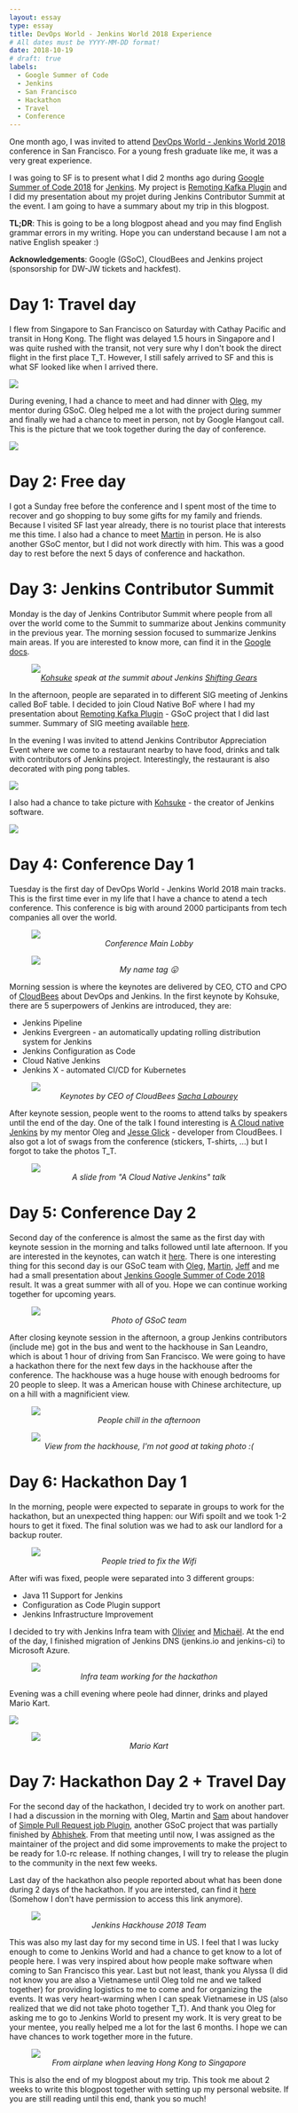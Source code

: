 ```yaml
---
layout: essay
type: essay
title: DevOps World - Jenkins World 2018 Experience
# All dates must be YYYY-MM-DD format!
date: 2018-10-19
# draft: true
labels:
  - Google Summer of Code
  - Jenkins
  - San Francisco
  - Hackathon
  - Travel
  - Conference
---
```


One month ago, I was invited to attend [DevOps World - Jenkins World 2018](https://www.cloudbees.com/devops-world/san-francisco) conference in San Francisco. For a young fresh graduate like me, it was a very great experience.

I was going to SF is to present what I did 2 months ago during [Google Summer of Code 2018](https://summerofcode.withgoogle.com/) for [Jenkins](https://github.com/jenkinsci/jenkins). My project is [Remoting Kafka Plugin](https://github.com/jenkinsci/remoting-kafka-plugin) and I did my presentation about my projet during Jenkins Contributor Summit at the event. I am going to have a summary about my trip in this blogpost.

**TL;DR**: This is going to be a long blogpost ahead and you may find English grammar errors in my writing. Hope you can understand because I am not a native English speaker :)

**Acknowledgements**: Google (GSoC), CloudBees and Jenkins project (sponsorship for DW-JW tickets and hackfest).

# Day 1: Travel day

I flew from Singapore to San Francisco on Saturday with Cathay Pacific and transit in Hong Kong. The flight was delayed 1.5 hours in Singapore and I was quite rushed with the transit, not very sure why I don't book the direct flight in the first place T_T. However, I still safely arrived to SF and this is what SF looked like when I arrived there.

<img src="../images/IMG_20180915_185005.jpg" style="max-width:100%"/>

During evening, I had a chance to meet and had dinner with [Oleg](https://github.com/oleg-nenashev), my mentor during GSoC. Oleg helped me a lot with the project during summer and finally we had a chance to meet in person, not by Google Hangout call. This is the picture that we took together during the day of conference.

<img src="../images/IMG_20180918_181603.jpg" style="max-width:100%"/>

# Day 2: Free day

I got a Sunday free before the conference and I spent most of the time to recover and go shopping to buy some gifts for my family and friends. Because I visited SF last year already, there is no tourist place that interests me this time. I also had a chance to meet [Martin](https://github.com/martinda) in person. He is also another GSoC mentor, but I did not work directly with him. This was a good day to rest before the next 5 days of conference and hackathon.

# Day 3: Jenkins Contributor Summit

Monday is the day of Jenkins Contributor Summit where people from all over the world come to the Summit to summarize about Jenkins community in the previous year. The morning session focused to summarize Jenkins main areas. If you are interested to know more, can find it in the [Google docs](https://docs.google.com/document/d/1by_lYIwPhburTqmtTvEqek6ifc2qnqBJKyDVslGa4Kc/edit?usp=sharing).

<figure>
  <img src="../images/IMG_20180917_100720.jpg" style="max-width:100%"/>
  <figcaption><center><i><a href="https://en.wikipedia.org/wiki/Kohsuke_Kawaguchi/">Kohsuke</a> speak at the summit about Jenkins <a href="https://jenkins.io/blog/2018/08/31/shifting-gears/">Shifting Gears</a></i></center></figcaption>
</figure>

In the afternoon, people are separated in to different SIG meeting of Jenkins called BoF table. I decided to join Cloud Native BoF where I had my presentation about [Remoting Kafka Plugin](https://docs.google.com/presentation/d/1drRIDNvDKdBE-VuuLFXlWRB0NhSFr1aWrg2p8qrF3co/edit?usp=sharing) - GSoC project that I did last summer. Summary of SIG meeting available [here](https://docs.google.com/document/d/1Hw1mpXSpH8BAe2YK5SrCfFuHQLRf__KnjDBK_SbhGls/edit?usp=sharing).

In the evening I was invited to attend Jenkins Contributor Appreciation Event where we come to a restaurant nearby to have food, drinks and talk with contributors of Jenkins project. Interestingly, the restaurant is also decorated with ping pong tables.

<img src="../images/IMG_20180917_192355.jpg" style="max-width:100%"/>

I also had a chance to take picture with [Kohsuke](https://en.wikipedia.org/wiki/Kohsuke_Kawaguchi) - the creator of Jenkins software.

<img src="../images/IMG_20180917_203938.jpg" style="max-width:100%"/>

# Day 4: Conference Day 1

Tuesday is the first day of DevOps World - Jenkins World 2018 main tracks. This is the first time ever in my life that I have a chance to atend a tech conference. This conference is big with around 2000 participants from tech companies all over the world.

<figure>
  <img src="../images/IMG_20180918_080540.jpg" style="max-width:100%"/>
  <figcaption><center><i>Conference Main Lobby</i></center></figcaption>
</figure>

<figure>
  <img src="../images/IMG_20180917_221348.jpg" style="max-width:100%"/>
  <figcaption><center><i>My name tag 😛</i></center></figcaption>
</figure>

Morning session is where the keynotes are delivered by CEO, CTO and CPO of [CloudBees](https://www.cloudbees.com/) about DevOps and Jenkins. In the first keynote by Kohsuke, there are 5 superpowers of Jenkins are introduced, they are:

- Jenkins Pipeline
- Jenkins Evergreen - an automatically updating rolling distribution system for Jenkins
- Jenkins Configuration as Code
- Cloud Native Jenkins
- Jenkins X - automated CI/CD for Kubernetes 

<figure>
  <img src="../images/IMG_20180918_093815.jpg" style="max-width:100%"/>
  <figcaption><center><i>Keynotes by CEO of CloudBees <a href="https://www.cloudbees.com/team/sacha-labourey">Sacha Labourey</a></i></center></figcaption>
</figure>

After keynote session, people went to the rooms to attend talks by speakers until the end of the day. One of the talk I found interesting is [A Cloud native Jenkins](https://devopsworldjenkinsworld2018.sched.com/event/F9NT/a-cloud-native-jenkins) by my mentor Oleg and [Jesse Glick](https://github.com/jglick) - developer from CloudBees. I also got a lot of swags from the conference (stickers, T-shirts, ...) but I forgot to take the photos T_T.

<figure>
  <img src="../images/IMG_20180918_144619.jpg" style="max-width:100%"/>
  <figcaption><center><i>A slide from "A Cloud Native Jenkins" talk</i></center></figcaption>
</figure>

# Day 5: Conference Day 2

Second day of the conference is almost the same as the first day with keynote session in the morning and talks followed until late afternoon. If you are interested in the keynotes, can watch it [here](https://www.youtube.com/watch?v=1AVZ9HfXZRE). There is one interesting thing for this second day is our GSoC team with [Oleg](https://github.com/oleg-nenashev), [Martin](https://github.com/martinda), [Jeff](https://github.com/jeffpearce) and me had a small presentation about [Jenkins Google Summer of Code 2018](https://jenkins.io/projects/gsoc/) result. It was a great summer with all of you. Hope we can continue working together for upcoming years.

<figure>
  <img src="../images/IMG_20180919_131701.jpg" style="max-width:100%"/>
  <figcaption><center><i>Photo of GSoC team</i></center></figcaption>
</figure>

After closing keynote session in the afternoon, a group Jenkins contributors (include me) got in the bus and went to the hackhouse in San Leandro, which is about 1 hour of driving from San Francisco. We were going to have a hackathon there for the next few days in the hackhouse after the conference. The hackhouse was a huge house with enough bedrooms for 20 people to sleep. It was a American house with Chinese architecture, up on a hill with a magnificient view.

<figure>
  <img src="../images/IMG_20180919_200024.jpg" style="max-width:100%"/>
  <figcaption><center><i>People chill in the afternoon</i></center></figcaption>
</figure>

<figure>
  <img src="../images/IMG_20180920_184850.jpg" style="max-width:100%"/>
  <figcaption><center><i>View from the hackhouse, I'm not good at taking photo :(</i></center></figcaption>
</figure>

# Day 6: Hackathon Day 1

In the morning, people were expected to separate in groups to work for the hackathon, but an unexpected thing happen: our Wifi spoilt and we took 1-2 hours to get it fixed. The final solution was we had to ask our landlord for a backup router.

<figure>
  <img src="../images/IMG_20180920_085119.jpg" style="max-width:100%"/>
  <figcaption><center><i>People tried to fix the Wifi</i></center></figcaption>
</figure>

After wifi was fixed, people were separated into 3 different groups:

- Java 11 Support for Jenkins
- Configuration as Code Plugin support
- Jenkins Infrastructure Improvement

I decided to try with Jenkins Infra team with [Olivier](https://github.com/olblak) and [Michaël](https://github.com/mpailloncy). At the end of the day, I finished migration of Jenkins DNS (jenkins.io and jenkins-ci) to Microsoft Azure.

<figure>
  <img src="../images/infra.jpg" style="max-width:100%"/>
  <figcaption><center><i>Infra team working for the hackathon</i></center></figcaption>
</figure>

Evening was a chill evening where peole had dinner, drinks and played Mario Kart.

<img src="../images/IMG_20180920_201133.jpg" style="max-width:100%"/>

<figure>
  <img src="../images/IMG_20180920_204306.jpg" style="max-width:100%"/>
  <figcaption><center><i>Mario Kart</i></center></figcaption>
</figure>

# Day 7: Hackathon Day 2 + Travel Day

For the second day of the hackathon, I decided try to work on another part. I had a discussion in the morning with Oleg, Martin and [Sam](https://github.com/svanoort) about handover of [Simple Pull Request job Plugin](https://github.com/jenkinsci/simple-pull-request-job-plugin), another GSoC project that was partially finished by [Abhishek](https://github.com/gautamabhishek46). From that meeting until now, I was assigned as the maintainer of the project and did some improvements to make the project to be ready for 1.0-rc release. If nothing changes, I will try to release the plugin to the community in the next few weeks.

Last day of the hackathon also people reported about what has been done during 2 days of the hackathon. If you are intersted, can find it [here](https://docs.google.com/document/d/1eI3e5u4XoE1q06wILv9sDRvYh91n1JCqZ4M1njcpp_Q/edit) (Somehow I don't have permission to access this link anymore).

<figure>
  <img src="../images/DnqmhZjUUAAeQF7.jpg" style="max-width:100%"/>
  <figcaption><center><i>Jenkins Hackhouse 2018 Team</i></center></figcaption>
</figure>

This was also my last day for my second time in US. I feel that I was lucky enough to come to Jenkins World and had a chance to get know to a lot of people here. I was very inspired about how people make software when coming to San Francisco this year. Last but not least, thank you Alyssa (I did not know you are also a Vietnamese until Oleg told me and we talked together) for providing logistics to me to come and for organizing the events. It was very heart-warming when I can speak Vietnamese in US (also realized that we did not take photo together T_T). And thank you Oleg for asking me to go to Jenkins World to present my work. It is very great to be your mentee, you really helped me a lot for the last 6 months. I hope we can have chances to work together more in the future.

<figure>
  <img src="../images/IMG_20180923_085015.jpg" style="max-width:100%"/>
  <figcaption><center><i>From airplane when leaving Hong Kong to Singapore</i></center></figcaption>
</figure>

This is also the end of my blogpost about my trip. This took me about 2 weeks to write this blogpost together with setting up my personal website. If you are still reading until this end, thank you so much! 